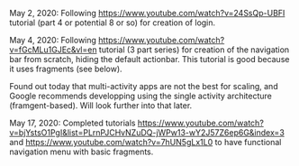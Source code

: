 May 2, 2020:
Following https://www.youtube.com/watch?v=24SsQp-UBFI tutorial (part 4 or potential 8 or so) for creation of login.

May 4, 2020:
Following https://www.youtube.com/watch?v=fGcMLu1GJEc&vl=en tutorial (3 part series) for creation of the navigation bar from scratch, 
hiding the default actionbar. This tutorial is good because it uses fragments (see below).

Found out today that multi-activity apps are not the best for scaling, and Google recommends developping using the single activity 
architecture (framgent-based). Will look further into that later.

May 17, 2020:
Completed tutorials https://www.youtube.com/watch?v=bjYstsO1PgI&list=PLrnPJCHvNZuDQ-jWPw13-wY2J57Z6ep6G&index=3
and https://www.youtube.com/watch?v=7hUN5gLx1L0 to have functional navigation menu with basic fragments.
